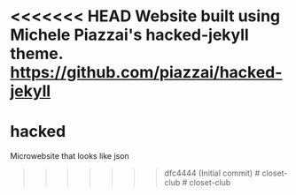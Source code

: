<<<<<<< HEAD
Website built using Michele Piazzai's hacked-jekyll theme.
https://github.com/piazzai/hacked-jekyll
=======
# hacked
Microwebsite that looks like json
>>>>>>> dfc4444 (Initial commit)
#   c l o s e t - c l u b  
 #   c l o s e t - c l u b  
 
